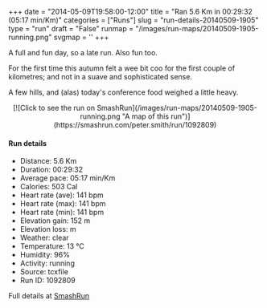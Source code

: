 +++
date = "2014-05-09T19:58:00-12:00"
title = "Ran 5.6 Km in 00:29:32 (05:17 min/Km)"
categories = ["Runs"]
slug = "run-details-20140509-1905"
type = "run"
draft = "False"
runmap = "/images/run-maps/20140509-1905-running.png"
svgmap = '<polyline points="64 5, 66 0, 57 1, 50 4, 49 5, 44 10, 38 31, 36 36, 23 74, 22 77, 26 78, 51 84, 54 93, 58 96, 76 100, 73 95, 73 86, 76 73, 78 70, 77 58, 69 45, 77 31, 71 22, 72 16, 62 13, 62 9">'
+++

A full and fun day, so a late run. Also fun too. 

For the first time this autumn felt a wee bit coo for the first couple of kilometres; and not in a suave and sophisticated sense. 

A few hills, and (alas) today's conference food weighed a little heavy.  



<!--more-->

<center>
[![Click to see the run on SmashRun](/images/run-maps/20140509-1905-running.png "A map of this run")](https://smashrun.com/peter.smith/run/1092809)
</center>

#### Run details

* Distance: 5.6 Km
* Duration: 00:29:32
* Average pace: 05:17 min/Km
* Calories: 503 Cal
* Heart rate (ave): 141 bpm
* Heart rate (max): 141 bpm
* Heart rate (min): 141 bpm
* Elevation gain: 152 m
* Elevation loss:  m
* Weather: clear
* Temperature: 13 &deg;C
* Humidity: 96%
* Activity: running
* Source: tcxfile
* Run ID: 1092809

Full details at [SmashRun](https://smashrun.com/peter.smith/run/1092809)